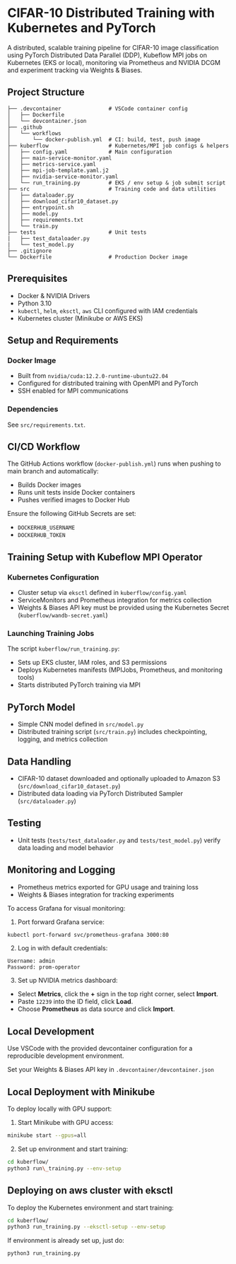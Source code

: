 # CIFAR-10 Distributed Training with Kubernetes and PyTorch

A distributed, scalable training pipeline for CIFAR-10 image classification using PyTorch Distributed Data Parallel (DDP), Kubeflow MPI jobs on Kubernetes (EKS or local), monitoring via Prometheus and NVIDIA DCGM and experiment tracking via Weights & Biases.

## Project Structure

```
├── .devcontainer               # VSCode container config
│   ├── Dockerfile
│   └── devcontainer.json
├── .github
│   └── workflows
│       └── docker-publish.yml  # CI: build, test, push image
├── kuberflow                   # Kubernetes/MPI job configs & helpers
│   ├── config.yaml             # Main configuration
│   ├── main-service-monitor.yaml
│   ├── metrics-service.yaml
│   ├── mpi-job-template.yaml.j2
│   ├── nvidia-service-monitor.yaml
│   └── run_training.py         # EKS / env setup & job submit script
├── src                         # Training code and data utilities
│   ├── dataloader.py
│   ├── download_cifar10_dataset.py
│   ├── entrypoint.sh
│   ├── model.py
│   ├── requirements.txt
│   └── train.py
├── tests                       # Unit tests
|   ├── test_dataloader.py
|   └── test_model.py
├── .gitignore
└── Dockerfile                  # Production Docker image
```

## Prerequisites

* Docker & NVIDIA Drivers
* Python 3.10
* `kubectl`, `helm`, `eksctl`, `aws` CLI configured with IAM credentials
* Kubernetes cluster (Minikube or AWS EKS)

## Setup and Requirements

### Docker Image

* Built from `nvidia/cuda:12.2.0-runtime-ubuntu22.04`
* Configured for distributed training with OpenMPI and PyTorch
* SSH enabled for MPI communications

### Dependencies

See `src/requirements.txt`.

## CI/CD Workflow

The GitHub Actions workflow (`docker-publish.yml`) runs when pushing to main branch and automatically:

* Builds Docker images
* Runs unit tests inside Docker containers
* Pushes verified images to Docker Hub

Ensure the following GitHub Secrets are set:

* `DOCKERHUB_USERNAME`
* `DOCKERHUB_TOKEN`

## Training Setup with Kubeflow MPI Operator

### Kubernetes Configuration

* Cluster setup via `eksctl` defined in `kuberflow/config.yaml`
* ServiceMonitors and Prometheus integration for metrics collection
* Weights & Biases API key must be provided using the Kubernetes Secret (`kuberflow/wandb-secret.yaml`)

### Launching Training Jobs

The script `kuberflow/run_training.py`:

* Sets up EKS cluster, IAM roles, and S3 permissions
* Deploys Kubernetes manifests (MPIJobs, Prometheus, and monitoring tools)
* Starts distributed PyTorch training via MPI

## PyTorch Model

* Simple CNN model defined in `src/model.py`
* Distributed training script (`src/train.py`) includes checkpointing, logging, and metrics collection

## Data Handling

* CIFAR-10 dataset downloaded and optionally uploaded to Amazon S3 (`src/download_cifar10_dataset.py`)
* Distributed data loading via PyTorch Distributed Sampler (`src/dataloader.py`)

## Testing

* Unit tests (`tests/test_dataloader.py` and `tests/test_model.py`) verify data loading and model behavior

## Monitoring and Logging

* Prometheus metrics exported for GPU usage and training loss
* Weights & Biases integration for tracking experiments

To access Grafana for visual monitoring:

1. Port forward Grafana service:

```bash
kubectl port-forward svc/prometheus-grafana 3000:80
```

2. Log in with default credentials:

```
Username: admin
Password: prom-operator
```

3. Set up NVIDIA metrics dashboard:

* Select **Metrics**, click the **+** sign in the top right corner, select **Import**.
* Paste `12239` into the ID field, click **Load**.
* Choose **Prometheus** as data source and click **Import**.

## Local Development

Use VSCode with the provided devcontainer configuration for a reproducible development environment.

Set your Weights & Biases API key in `.devcontainer/devcontainer.json`

## Local Deployment with Minikube

To deploy locally with GPU support:

1. Start Minikube with GPU access:
   
```bash
minikube start --gpus=all
```

2. Set up environment and start training:

```bash
cd kuberflow/
python3 run\_training.py --env-setup
```

## Deploying on aws cluster with eksctl
To deploy the Kubernetes environment and start training:

```bash
cd kuberflow/
python3 run_training.py --eksctl-setup --env-setup
```
If environment is already set up, just do:
```bash
python3 run_training.py
```
